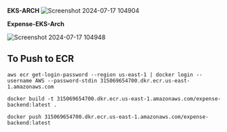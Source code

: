 **EKS-ARCH**
![Screenshot 2024-07-17 104904](https://github.com/user-attachments/assets/3c6ec19c-0503-4fc2-85d9-32aed0da5d71)


**Expense-EKS-Arch**

![Screenshot 2024-07-17 104948](https://github.com/user-attachments/assets/422a1599-3f42-4718-bef4-0bc0976dab8c)

## To Push to ECR ##
```
aws ecr get-login-password --region us-east-1 | docker login --username AWS --password-stdin 315069654700.dkr.ecr.us-east-1.amazonaws.com
```

```
docker build -t 315069654700.dkr.ecr.us-east-1.amazonaws.com/expense-backend:latest .
```

```
docker push 315069654700.dkr.ecr.us-east-1.amazonaws.com/expense-backend:latest
```